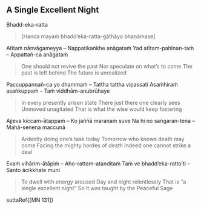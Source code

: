 ## A Single Excellent Night<a id="single-excellent-night"></a>
Bhadd-eka-ratta

> [Handa mayaṁ bhadd’eka-ratta-gāthāyo bhaṇāmase]

Atītaṁ nānvāgameyya – Nappaṭikaṅkhe anāgataṁ
Yad atītam-pahīnan-taṁ – Appattañ-ca anāgataṁ

<div class="english">

> One should not revive the past
> Nor speculate on what’s to come
> The past is left behind
> The future is unrealized

</div>

Paccuppannañ-ca yo dhammaṁ – Tattha tattha vipassati
Asaṁhiraṁ asaṅkuppaṁ – Taṁ viddhām-anubrūhaye

<div class="english">

> In every presently arisen state
> There just there one clearly sees
> Unmoved unagitated
> That is what the wise would keep fostering

</div>

Ajjeva kiccam-ātappaṁ – Ko jaññā maraṇaṁ suve
Na hi no saṅgaran-tena – Mahā-senena maccunā

<div class="english">

> Ardently doing one’s task today
> Tomorrow who knows death may come
> Facing the mighty hordes of death
> Indeed one cannot strike a deal

</div>

Evaṁ vihārim-ātāpiṁ – Aho-rattam-atanditaṁ
Taṁ ve bhadd’eka-ratto’ti – Santo ācikkhate muni

<div class="english">

> To dwell with energy aroused
> Day and night relentlessly
> That is “a single excellent night”
> So it was taught by the Peaceful Sage

</div>

suttaRef{[MN 131]}

